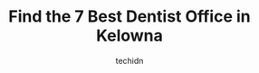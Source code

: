 ---
layout: ampstory
image: https://i0.wp.com/www.auto.or.id/wp-content/uploads/2023/06/brookside-dental-centre-0-kelowna-1686325510.jpeg?resize=640,853
author: techidn
featured: false
description: Kelowna, British Columbia, Canada is a haven for Dentist Office enthusiasts, boasting an impressive array of 7 top-notch establishments. Whether youre a seasoned connoisseur or simply curio
title: Find the 7 Best Dentist Office in Kelowna
cover:
   title: Find the 7 Best Dentist Office in Kelowna
   subtitle: AUTO.OR.ID
   background: https://www.auto.or.id/wp-content/uploads/2023/06/brookside-dental-centre-0-kelowna-1686325510.jpeg

pages: 
 - layout: thirds
   top: <h1>#1 Creekside Dental Clinic</h1>
   bottom: "<p>Creekside has been a pleasure each and every time I walk through those doors. The Dentists and hygienists are all unique, fantastic, genuine individuals and the atmospher</p>"
   background: https://www.auto.or.id/wp-content/uploads/2023/06/brookside-dental-centre-1-kelowna-1686325512.jpeg
   backgroundblur: true
 - layout: thirds
   top: <h1>#2 Honce Dentistry</h1>
   bottom: "<p>1700 Dickson Ave #1700, Kelowna, BC V1Y 0L5, Canada</p>"
   background: https://www.auto.or.id/wp-content/uploads/2023/06/brookside-dental-centre-2-kelowna-1686325513.jpeg
   cta:
      link: https://www.auto.or.id/find-the-7-best-dentist-office-in-kelowna/
      text: Find the 7 Best Dentist Office in Kelowna
 - layout: thirds
   top: <h1>#3 Orchard Park Dental</h1>
   bottom: "<p>2271 Harvey Ave #215, Kelowna, BC V1Y 6H2, Canada</p>"
   background: https://images.unsplash.com/photo-1635433868513-afc621b81834?ixlib=rb-4.0.3&ixid=MnwxMjA3fDB8MHxwaG90by1wYWdlfHx8fGVufDB8fHx8&auto=format&fit=crop&w=640&h=853&q=80
   cta:
      link: https://www.auto.or.id/find-the-7-best-dentist-office-in-kelowna/
      text: Find the 7 Best Dentist Office in Kelowna
 - layout: thirds
   top: <h1>#4 One Dental Kelowna</h1>
   bottom: "<p>1210 Water St, Kelowna, BC V1Y 0J5, Canada</p>"
   background: https://images.unsplash.com/photo-1619843810942-f8010bb6916c?ixlib=rb-4.0.3&ixid=MnwxMjA3fDB8MHxwaG90by1wYWdlfHx8fGVufDB8fHx8&auto=format&fit=crop&w=640&h=853&q=80
   cta:
      link: https://www.auto.or.id/find-the-7-best-dentist-office-in-kelowna/
      text: Find the 7 Best Dentist Office in Kelowna
 - layout: thirds
   top: <h1>#5 Okanagan Dentistry</h1>
   bottom: "<p>1500 Hardy St #302, Kelowna, BC V1Y 8H2, Canada</p>"
   background: https://images.unsplash.com/photo-1621615645943-6948d5288720?ixlib=rb-4.0.3&ixid=MnwxMjA3fDB8MHxwaG90by1wYWdlfHx8fGVufDB8fHx8&auto=format&fit=crop&w=640&h=853&q=80
   cta:
      link: https://www.auto.or.id/find-the-7-best-dentist-office-in-kelowna/
      text: Find the 7 Best Dentist Office in Kelowna
 - layout: thirds
   top: <h1>#6 Knox Mountain Dentistry</h1>
   bottom: "<p>740 Clement Ave #7, Kelowna, BC V1Y 0H7, Canada</p>"
   background: https://images.unsplash.com/photo-1513219872556-78665cfff8bb?ixlib=rb-4.0.3&ixid=MnwxMjA3fDB8MHxwaG90by1wYWdlfHx8fGVufDB8fHx8&auto=format&fit=crop&w=640&h=853&q=80
   cta:
      link: https://www.auto.or.id/find-the-7-best-dentist-office-in-kelowna/
      text: Find the 7 Best Dentist Office in Kelowna
 - layout: thirds
   top: <h1>#7 Landmark Dental Centre</h1>
   bottom: "<p>1631 Dickson Ave #150, Kelowna, BC V1Y 0B5, Canada</p>"
   background: https://images.unsplash.com/photo-1633961928124-c0eaa9d844ab?ixlib=rb-4.0.3&ixid=MnwxMjA3fDB8MHxwaG90by1wYWdlfHx8fGVufDB8fHx8&auto=format&fit=crop&w=640&h=853&q=80
   cta:
      link: https://www.auto.or.id/find-the-7-best-dentist-office-in-kelowna/
      text: Find the 7 Best Dentist Office in Kelowna
 - layout: thirds
   middle: Continue reading...
   background: https://images.unsplash.com/photo-1630381797319-9bd529abd85a?ixlib=rb-4.0.3&ixid=MnwxMjA3fDB8MHxwaG90by1wYWdlfHx8fGVufDB8fHx8&auto=format&fit=crop&w=640&h=853&q=80
   cta:
      link: https://www.auto.or.id/find-the-7-best-dentist-office-in-kelowna/
      text: Find the 7 Best Dentist Office in Kelowna

---